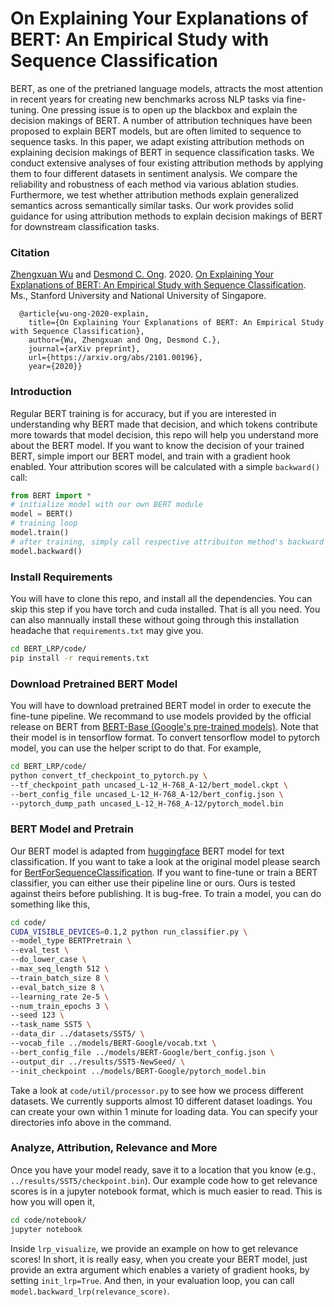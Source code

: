 # On Explaining Your Explanations of BERT: An Empirical Study with Sequence Classification
BERT, as one of the pretrianed language models, attracts the most attention in recent years for creating new benchmarks across NLP tasks via fine-tuning. One pressing issue is to open up the blackbox and explain the decision makings of BERT. A number of attribution techniques have been proposed to explain BERT models, but are often limited to sequence to sequence tasks. In this paper, we adapt existing attribution methods on explaining decision makings of BERT in sequence classification tasks. We conduct extensive analyses of four existing attribution methods by applying them to four different datasets in sentiment analysis. We compare the reliability and robustness of each method via various ablation studies. Furthermore, we test whether attribution methods explain generalized semantics across semantically similar tasks. Our work provides solid guidance for using attribution methods to explain decision makings of BERT for downstream classification tasks.

### Citation

[Zhengxuan Wu](http://zen-wu.social) and [Desmond C. Ong](https://web.stanford.edu/~dco/). 2020. [On Explaining Your Explanations of BERT: An Empirical Study with Sequence Classification](https://arxiv.org/abs/2101.00196). Ms., Stanford University and National University of Singapore.

```stex
  @article{wu-ong-2020-explain,
    title={On Explaining Your Explanations of BERT: An Empirical Study with Sequence Classification},
    author={Wu, Zhengxuan and Ong, Desmond C.},
    journal={arXiv preprint},
    url={https://arxiv.org/abs/2101.00196},
    year={2020}}
```

### Introduction
Regular BERT training is for accuracy, but if you are interested in understanding why BERT made that decision, and which tokens contribute more towards that model decision, this repo will help you understand more about the BERT model. If you want to know the decision of your trained BERT, simple import our BERT model, and train with a gradient hook enabled. Your attribution scores will be calculated with a simple ``backward()`` call:
```python
from BERT import *
# initialize model with our own BERT module
model = BERT()
# training loop
model.train()
# after training, simply call respective attribuiton method's backward function
model.backward()
```

### Install Requirements
You will have to clone this repo, and install all the dependencies. You can skip this step if you have torch and cuda installed. That is all you need. You can also mannually install these without going through this installation headache that ``requirements.txt`` may give you.
```bash
cd BERT_LRP/code/
pip install -r requirements.txt
```

### Download Pretrained BERT Model
You will have to download pretrained BERT model in order to execute the fine-tune pipeline. We recommand to use models provided by the official release on BERT from [BERT-Base (Google's pre-trained models)](https://github.com/google-research/bert). Note that their model is in tensorflow format. To convert tensorflow model to pytorch model, you can use the helper script to do that. For example,
```bash
cd BERT_LRP/code/
python convert_tf_checkpoint_to_pytorch.py \
--tf_checkpoint_path uncased_L-12_H-768_A-12/bert_model.ckpt \
--bert_config_file uncased_L-12_H-768_A-12/bert_config.json \
--pytorch_dump_path uncased_L-12_H-768_A-12/pytorch_model.bin
```

### BERT Model and Pretrain
Our BERT model is adapted from [huggingface](https://github.com/huggingface/transformers) BERT model for text classification. If you want to take a look at the original model please search for [BertForSequenceClassification](https://github.com/huggingface/transformers/blob/master/src/transformers/modeling_bert.py). If you want to fine-tune or train a BERT classifier, you can either use their pipeline line or ours. Ours is tested against theirs before publishing. It is bug-free. To train a model, you can do something like this,
```bash
cd code/
CUDA_VISIBLE_DEVICES=0.1,2 python run_classifier.py \
--model_type BERTPretrain \
--eval_test \
--do_lower_case \
--max_seq_length 512 \
--train_batch_size 8 \
--eval_batch_size 8 \
--learning_rate 2e-5 \
--num_train_epochs 3 \
--seed 123 \
--task_name SST5 \
--data_dir ../datasets/SST5/ \
--vocab_file ../models/BERT-Google/vocab.txt \
--bert_config_file ../models/BERT-Google/bert_config.json \
--output_dir ../results/SST5-NewSeed/ \
--init_checkpoint ../models/BERT-Google/pytorch_model.bin
```
Take a look at ``code/util/processor.py`` to see how we process different datasets. We currently supports almost 10 different dataset loadings. You can create your own within 1 minute for loading data. You can specify your directories info above in the command.

### Analyze, Attribution, Relevance and More
Once you have your model ready, save it to a location that you know (e.g., ``../results/SST5/checkpoint.bin``). Our example code how to get relevance scores is in a jupyter notebook format, which is much easier to read. This is how you will open it,
```bash
cd code/notebook/
jupyter notebook
```
Inside ``lrp_visualize``, we provide an example on how to get relevance scores! In short, it is really easy, when you create your BERT model, just provide an extra argument which enables a variety of gradient hooks, by setting ``init_lrp=True``. And then, in your evaluation loop, you can call ``model.backward_lrp(relevance_score)``.
